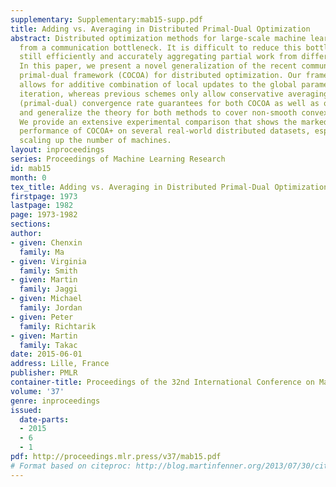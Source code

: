 ```yaml
---
supplementary: Supplementary:mab15-supp.pdf
title: Adding vs. Averaging in Distributed Primal-Dual Optimization
abstract: Distributed optimization methods for large-scale machine learning suffer
  from a communication bottleneck. It is difficult to reduce this bottleneck while
  still efficiently and accurately aggregating partial work from different machines.
  In this paper, we present a novel generalization of the recent communication-efficient
  primal-dual framework (COCOA) for distributed optimization. Our framework, COCOA+,
  allows for additive combination of local updates to the global parameters at each
  iteration, whereas previous schemes only allow conservative averaging. We give stronger
  (primal-dual) convergence rate guarantees for both COCOA as well as our new variants,
  and generalize the theory for both methods to cover non-smooth convex loss functions.
  We provide an extensive experimental comparison that shows the markedly improved
  performance of COCOA+ on several real-world distributed datasets, especially when
  scaling up the number of machines.
layout: inproceedings
series: Proceedings of Machine Learning Research
id: mab15
month: 0
tex_title: Adding vs. Averaging in Distributed Primal-Dual Optimization
firstpage: 1973
lastpage: 1982
page: 1973-1982
sections: 
author:
- given: Chenxin
  family: Ma
- given: Virginia
  family: Smith
- given: Martin
  family: Jaggi
- given: Michael
  family: Jordan
- given: Peter
  family: Richtarik
- given: Martin
  family: Takac
date: 2015-06-01
address: Lille, France
publisher: PMLR
container-title: Proceedings of the 32nd International Conference on Machine Learning
volume: '37'
genre: inproceedings
issued:
  date-parts:
  - 2015
  - 6
  - 1
pdf: http://proceedings.mlr.press/v37/mab15.pdf
# Format based on citeproc: http://blog.martinfenner.org/2013/07/30/citeproc-yaml-for-bibliographies/
---
```

